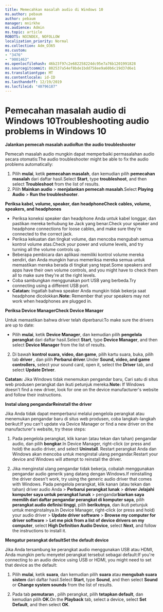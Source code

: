 ```yaml
---
title: Memecahkan masalah audio di Windows 10
ms.author: pebaum
author: pebaum
manager: mnirkhe
ms.audience: Admin
ms.topic: article
ROBOTS: NOINDEX, NOFOLLOW
localization_priority: Normal
ms.collection: Adm_O365
ms.custom:
- "3476"
- "9001463"
ms.openlocfilehash: 46b23f97c2e682258224dc95e7a76b1201991828
ms.sourcegitcommit: 802537a54ef8bde1bdd758ee9a60b6c19d37d6e1
ms.translationtype: MT
ms.contentlocale: id-ID
ms.lasthandoff: 12/19/2019
ms.locfileid: "40796187"
---
```

# <a name="troubleshooting-audio-problems-in-windows-10"></a><span data-ttu-id="4a9ae-102">Pemecahan masalah audio di Windows 10</span><span class="sxs-lookup"><span data-stu-id="4a9ae-102">Troubleshooting audio problems in Windows 10</span></span>

<span data-ttu-id="4a9ae-103">**Jalankan pemecah masalah audio**</span><span class="sxs-lookup"><span data-stu-id="4a9ae-103">**Run the audio troubleshooter**</span></span>

<span data-ttu-id="4a9ae-104">Pemecah masalah audio mungkin dapat memperbaiki permasalahan audio secara otomatis:</span><span class="sxs-lookup"><span data-stu-id="4a9ae-104">The audio troubleshooter might be able to fix the audio problems automatically:</span></span> 

1. <span data-ttu-id="4a9ae-105">Pilih **mulai**, ketik **pemecahan masalah**, dan kemudian pilih **pemecahan masalah** dari daftar hasil.</span><span class="sxs-lookup"><span data-stu-id="4a9ae-105">Select **Start**, type **troubleshoot**, and then select **Troubleshoot** from the list of results.</span></span> 
2. <span data-ttu-id="4a9ae-106">Pilih **Mainkan audio** > **menjalankan pemecah masalah**.</span><span class="sxs-lookup"><span data-stu-id="4a9ae-106">Select **Playing Audio** > **Run the troubleshooter**.</span></span>

<span data-ttu-id="4a9ae-107">**Periksa kabel, volume, speaker, dan headphone**</span><span class="sxs-lookup"><span data-stu-id="4a9ae-107">**Check cables, volume, speakers, and headphones**</span></span>

- <span data-ttu-id="4a9ae-108">Periksa koneksi speaker dan headphone Anda untuk kabel longgar, dan pastikan mereka terhubung ke Jack yang benar.</span><span class="sxs-lookup"><span data-stu-id="4a9ae-108">Check your speaker and headphone connections for loose cables, and make sure they're connected to the correct jack.</span></span>
- <span data-ttu-id="4a9ae-109">Periksa kekuatan dan tingkat volume, dan mencoba mengubah semua kontrol volume atas.</span><span class="sxs-lookup"><span data-stu-id="4a9ae-109">Check your power and volume levels, and try turning all the volume controls up.</span></span>
- <span data-ttu-id="4a9ae-110">Beberapa pembicara dan aplikasi memiliki kontrol volume mereka sendiri, dan Anda mungkin harus memeriksa mereka semua untuk memastikan mereka berada di tingkat yang tepat.</span><span class="sxs-lookup"><span data-stu-id="4a9ae-110">Some speakers and apps have their own volume controls, and you might have to check them all to make sure they're at the right levels.</span></span>
- <span data-ttu-id="4a9ae-111">Coba sambungkan menggunakan port USB yang berbeda.</span><span class="sxs-lookup"><span data-stu-id="4a9ae-111">Try connecting using a different USB port.</span></span>
- <span data-ttu-id="4a9ae-112">**Catatan:** Ingatlah bahwa speaker Anda mungkin tidak bekerja saat headphone dicolokkan.</span><span class="sxs-lookup"><span data-stu-id="4a9ae-112">**Note:** Remember that your speakers may not work when headphones are plugged in.</span></span>

<span data-ttu-id="4a9ae-113">**Periksa Device Manager**</span><span class="sxs-lookup"><span data-stu-id="4a9ae-113">**Check Device Manager**</span></span>

<span data-ttu-id="4a9ae-114">Untuk memastikan bahwa driver telah diperbarui:</span><span class="sxs-lookup"><span data-stu-id="4a9ae-114">To make sure the drivers are up to date:</span></span>

- <span data-ttu-id="4a9ae-115">Pilih **mulai**, ketik **Device Manager**, dan kemudian pilih **pengelola perangkat** dari daftar hasil.</span><span class="sxs-lookup"><span data-stu-id="4a9ae-115">Select **Start**, type **Device Manager**, and then select **Device Manager** from the list of results.</span></span>

2. <span data-ttu-id="4a9ae-116">Di bawah **kontrol suara, video, dan game**, pilih kartu suara, buka, pilih tab **driver** , dan pilih **Perbarui driver**.</span><span class="sxs-lookup"><span data-stu-id="4a9ae-116">Under **Sound, video, and game controllers**, select your sound card, open it, select the **Driver** tab, and select **Update Driver**.</span></span> 

<span data-ttu-id="4a9ae-117">**Catatan:** Jika Windows tidak menemukan pengandar baru, Cari satu di situs web produsen perangkat dan ikuti petunjuk mereka.</span><span class="sxs-lookup"><span data-stu-id="4a9ae-117">**Note:** If Windows doesn't find a new driver, look for one on the device manufacturer's website and follow their instructions.</span></span>

<span data-ttu-id="4a9ae-118">**Instal ulang pengandar**</span><span class="sxs-lookup"><span data-stu-id="4a9ae-118">**Reinstall the driver**</span></span>

<span data-ttu-id="4a9ae-119">Jika Anda tidak dapat memperbarui melalui pengelola perangkat atau menemukan pengandar baru di situs web produsen, coba langkah-langkah berikut:</span><span class="sxs-lookup"><span data-stu-id="4a9ae-119">If you can't update via Device Manager or find a new driver on the manufacturer's website, try these steps:</span></span> 

1. <span data-ttu-id="4a9ae-120">Pada pengelola perangkat, klik kanan (atau tekan dan tahan) pengandar audio, dan pilih **bongkar**.</span><span class="sxs-lookup"><span data-stu-id="4a9ae-120">In Device Manager, right-click (or press and hold) the audio driver, and select **Uninstall**.</span></span> <span data-ttu-id="4a9ae-121">Restart perangkat Anda dan Windows akan mencoba untuk menginstal ulang pengandar.</span><span class="sxs-lookup"><span data-stu-id="4a9ae-121">Restart your device and Windows will attempt to reinstall the driver.</span></span>

2. <span data-ttu-id="4a9ae-122">Jika menginstal ulang pengandar tidak bekerja, cobalah menggunakan pengandar audio generik yang datang dengan Windows.</span><span class="sxs-lookup"><span data-stu-id="4a9ae-122">If reinstalling the driver doesn't work, try using the generic audio driver that comes with Windows.</span></span> <span data-ttu-id="4a9ae-123">Pada pengelola perangkat, klik kanan (atau tekan dan tahan) driver audio Anda > **Perbarui perangkat lunak** > **driver Jelajahi komputer saya untuk perangkat lunak** > pengandar**biarkan saya memilih dari daftar pengandar perangkat di komputer saya**, pilih **perangkat audio definisi tinggi**, pilih **berikutnya**, dan ikuti petunjuk untuk menginstalnya.</span><span class="sxs-lookup"><span data-stu-id="4a9ae-123">In Device Manager, right-click (or press and hold) your audio driver > **Update driver software** > **Browse my computer for driver software** > **Let me pick from a list of device drivers on my computer**, select **High Definition Audio Device**, select **Next**, and follow the instructions to install it.</span></span>

<span data-ttu-id="4a9ae-124">**Mengatur perangkat default**</span><span class="sxs-lookup"><span data-stu-id="4a9ae-124">**Set the default device**</span></span>

<span data-ttu-id="4a9ae-125">Jika Anda tersambung ke perangkat audio menggunakan USB atau HDMI, Anda mungkin perlu menyetel perangkat tersebut sebagai default:</span><span class="sxs-lookup"><span data-stu-id="4a9ae-125">If you're connecting to an audio device using USB or HDMI, you might need to set that device as the default:</span></span> 

1. <span data-ttu-id="4a9ae-126">Pilih **mulai**, ketik **suara**, dan kemudian pilih **suara** atau **mengubah suara sistem** dari daftar hasil.</span><span class="sxs-lookup"><span data-stu-id="4a9ae-126">Select **Start**, type **Sound**, and then select **Sound** or **Change system sounds** from the list of results.</span></span>

2. <span data-ttu-id="4a9ae-127">Pada tab **pemutaran** , pilih perangkat, pilih **tetapkan default**, dan kemudian pilih **OK**.</span><span class="sxs-lookup"><span data-stu-id="4a9ae-127">On the **Playback** tab, select a device, select **Set Default**, and then select **OK**.</span></span>

